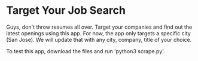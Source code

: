 # Target Your Job Search
Guys, don't throw resumes all over. Target your companies and find out the latest openings using this app. For now, the app only targets a specific city (San Jose). We will update that with any city, company, title of your choice.

To test this app, download the files and run 'python3 scrape.py'.